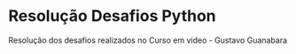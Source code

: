 # Resolução Desafios Python
 Resolução dos desafios realizados no Curso em video - Gustavo Guanabara
